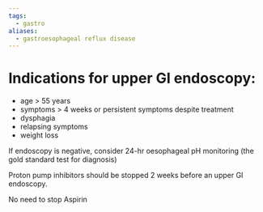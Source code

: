 ```yaml
---
tags:
  - gastro
aliases:
  - gastroesophageal reflux disease
---
```

# Indications for upper GI endoscopy:
- age > 55 years
- symptoms > 4 weeks or persistent symptoms despite treatment
- dysphagia
- relapsing symptoms
- weight loss

If endoscopy is negative, consider 24-hr oesophageal pH monitoring (the gold standard test for diagnosis)

Proton pump inhibitors should be stopped 2 weeks before an upper GI endoscopy. 

No need to stop Aspirin